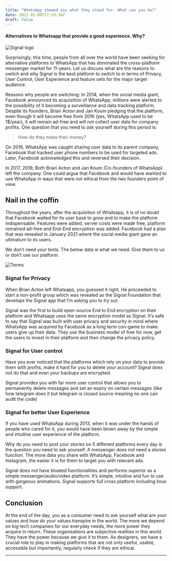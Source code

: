 ```yaml
---
title: "WhatsApp showed you what they stand for. What can you do?"
date: 2021-01-09T17:23:34Z
draft: false
---
```

#### Alternatives to Whatsapp that provide a good experience. Why?
![Signal logo](https://benhur.me/img/WhatsApp/Signal-icon.jpeg)

Surprisingly, this time, people from all over the world have been seeking for alternative platforms to WhatsApp that has dominated the cross-platform messenger market for 11-years. Let us discuss what are the reasons to switch and why Signal is the best platform to switch to in terms of Privacy, User Control, User Experience and feature sets for the major target audience.

Reasons why people are switching: In 2014, when the social media giant, Facebook announced its acquisition of WhatsApp, millions were alerted to the possibility of it becoming a surveillance and data tracking platform. Despite its founders, Brian Acton and Jan Koum pledging that the platform, even though it will become free from 2016 (yes, WhatsApp used to be 1$/year), it will remain ad-free and will not collect user data for company profits. One question that you need to ask yourself during this period is:

>How do they make their money?

On 2016, WhatsApp was caught sharing user data to its parent company, Facebook that tracked user phone numbers to be used for targeted ads. Later, Facebook acknowledged this and reversed their decision.

In 2017, 2018; Both Brian Acton and Jan Koum (Co-founders of WhatsApp) left the company. One could argue that Facebook and would have wanted to use WhatsApp in ways that were not ethical from the two founders point of view.

## Nail in the coffin
Throughout the years, after the acquisition of Whatsapp, it is of no doubt that Facebook waited for its user base to grow and to make the platform indispensable. Features were added, server costs were made free, platform remained ad-free and End-End encryption was added. Facebook had a plan that was revealed in January 2021 where the social media giant gave an ultimatum to its users.

We don’t need your texts. The below data is what we need. Give them to us or don’t use our platform.

![Terms](https://benhur.me/img/WhatsApp/Terms.jpeg)

### Signal for Privacy
When Brian Acton left Whatsapp, you guessed it right. He proceeded to start a non-profit group which was revealed as the Signal Foundation that develops the Signal app that I’m asking you to try out.

Signal was the first to build open-source End to End encryption on their platform and Whatsapp uses the same encryption model as Signal. It’s safe to say that Signal was built with user privacy and security in mind where WhatsApp was acquired by Facebook as a long term con-game to make users give up their data. They use the business model of free for now, get the users to invest in their platform and then change the privacy policy.

### Signal for User control
Have you ever noticed that the platforms which rely on your data to provide them with profits, make it hard for you to delete your account? Signal does not do that and even your backups are encrypted.

Signal provides you with far more user control that allows you to permanently delete messages and set an expiry on certain messages (like how telegram does it but telegram is closed source meaning no one can audit the code)

### Signal for better User Experience
If you have used WhatsApp during 2013, when it was under the hands of people who cared for it, you would have been blown away by the simple and intuitive user experience of the platform.

Why do you need to post your stories on 5 different platforms every day is the question you need to ask yourself. A messenger does not need a stories function. The more data you share with WhatsApp, Facebook and Instagram, the easier it is for them to target you with relevant ads.

Signal does not have bloated functionalities and performs superior as a simple messenger/audio/video platform. It’s simple, intuitive and fun to use with gorgeous animations. Signal supports full cross platform including linux support.

## Conclusion 
At the end of the day, you as a consumer need to ask yourself what are your values and how do your values transpire in the world. The more we depend on big tech companies for our everyday needs, the more power they acquire in return. These organisations are subjective realities in this world. They have the power because we give it to them. As designers, we have a crucial role to play in making platforms that are not only useful, usable, accessible but importantly, regularly check if they are ethical.

***
